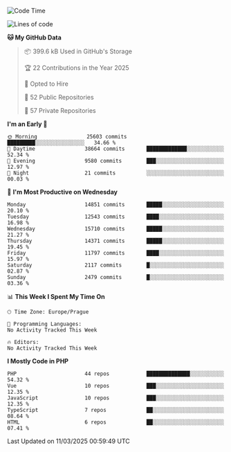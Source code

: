 <!--START_SECTION:waka-->
![Code Time](http://img.shields.io/badge/Code%20Time-1%2C584%20hrs%203%20mins-blue)

![Lines of code](https://img.shields.io/badge/From%20Hello%20World%20I%27ve%20Written-22.3%20million%20lines%20of%20code-blue)

**🐱 My GitHub Data** 

> 📦 399.6 kB Used in GitHub's Storage 
 > 
> 🏆 22 Contributions in the Year 2025
 > 
> 💼 Opted to Hire
 > 
> 📜 52 Public Repositories 
 > 
> 🔑 57 Private Repositories 
 > 
**I'm an Early 🐤** 

```text
🌞 Morning                25603 commits       █████████░░░░░░░░░░░░░░░░   34.66 % 
🌆 Daytime                38664 commits       █████████████░░░░░░░░░░░░   52.34 % 
🌃 Evening                9580 commits        ███░░░░░░░░░░░░░░░░░░░░░░   12.97 % 
🌙 Night                  21 commits          ░░░░░░░░░░░░░░░░░░░░░░░░░   00.03 % 
```
📅 **I'm Most Productive on Wednesday** 

```text
Monday                   14851 commits       █████░░░░░░░░░░░░░░░░░░░░   20.10 % 
Tuesday                  12543 commits       ████░░░░░░░░░░░░░░░░░░░░░   16.98 % 
Wednesday                15710 commits       █████░░░░░░░░░░░░░░░░░░░░   21.27 % 
Thursday                 14371 commits       █████░░░░░░░░░░░░░░░░░░░░   19.45 % 
Friday                   11797 commits       ████░░░░░░░░░░░░░░░░░░░░░   15.97 % 
Saturday                 2117 commits        █░░░░░░░░░░░░░░░░░░░░░░░░   02.87 % 
Sunday                   2479 commits        █░░░░░░░░░░░░░░░░░░░░░░░░   03.36 % 
```


📊 **This Week I Spent My Time On** 

```text
🕑︎ Time Zone: Europe/Prague

💬 Programming Languages: 
No Activity Tracked This Week

🔥 Editors: 
No Activity Tracked This Week
```

**I Mostly Code in PHP** 

```text
PHP                      44 repos            ██████████████░░░░░░░░░░░   54.32 % 
Vue                      10 repos            ███░░░░░░░░░░░░░░░░░░░░░░   12.35 % 
JavaScript               10 repos            ███░░░░░░░░░░░░░░░░░░░░░░   12.35 % 
TypeScript               7 repos             ██░░░░░░░░░░░░░░░░░░░░░░░   08.64 % 
HTML                     6 repos             ██░░░░░░░░░░░░░░░░░░░░░░░   07.41 % 
```




 Last Updated on 11/03/2025 00:59:49 UTC
<!--END_SECTION:waka-->
<!--
**AlexKratky/AlexKratky** is a ✨ _special_ ✨ repository because its `README.md` (this file) appears on your GitHub profile.

Here are some ideas to get you started:

- 🔭 I’m currently working on ...
- 🌱 I’m currently learning ...
- 👯 I’m looking to collaborate on ...
- 🤔 I’m looking for help with ...
- 💬 Ask me about ...
- 📫 How to reach me: ...
- 😄 Pronouns: ...
- ⚡ Fun fact: ...
-->
